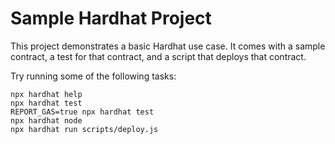 # Sample Hardhat Project


This project demonstrates a basic Hardhat use case. It comes with a sample contract, a test for that contract, and a script that deploys that contract.


Try running some of the following tasks:

```shell
npx hardhat help
npx hardhat test
REPORT_GAS=true npx hardhat test
npx hardhat node
npx hardhat run scripts/deploy.js
```

